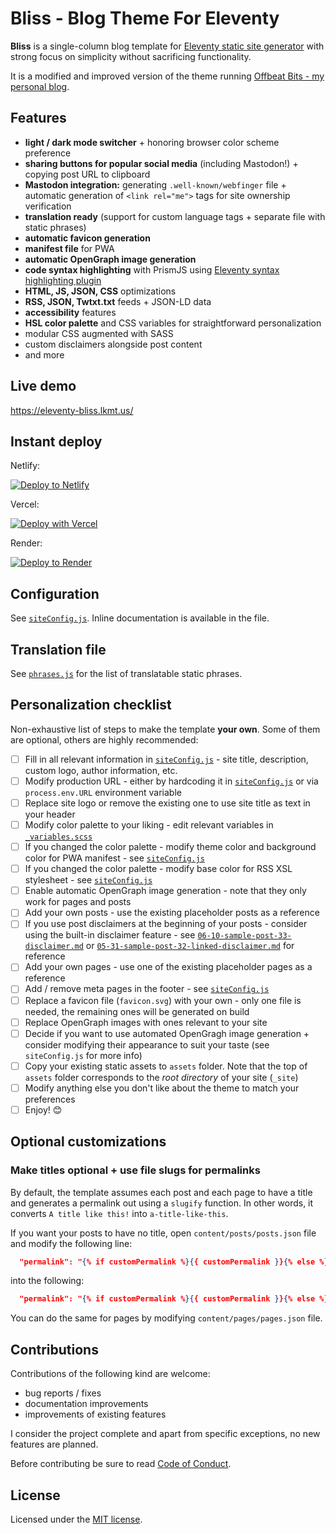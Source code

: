 # Bliss - Blog Theme For Eleventy

**Bliss** is a single-column blog template for [Eleventy static site generator](https://11ty.dev) with strong focus on simplicity without sacrificing functionality.

It is a modified and improved version of the theme running [Offbeat Bits - my personal blog](https://offbeatbits.com/).

## Features

- **light / dark mode switcher** + honoring browser color scheme preference
- **sharing buttons for popular social media** (including Mastodon!) + copying post URL to clipboard
- **Mastodon integration:** generating `.well-known/webfinger` file + automatic generation of `<link rel="me">` tags for site ownership verification
- **translation ready** (support for custom language tags + separate file with static phrases)
- **automatic favicon generation**
- **manifest file** for PWA
- **automatic OpenGraph image generation**
- **code syntax highlighting** with PrismJS using [Eleventy syntax highlighting plugin](https://www.11ty.dev/docs/plugins/syntaxhighlight/)
- **HTML, JS, JSON, CSS** optimizations
- **RSS, JSON, Twtxt.txt** feeds + JSON-LD data
- **accessibility** features
- **HSL color palette** and CSS variables for straightforward personalization
- modular CSS augmented with SASS
- custom disclaimers alongside post content
- and more

## Live demo

https://eleventy-bliss.lkmt.us/

## Instant deploy

Netlify:

[![Deploy to Netlify](https://www.netlify.com/img/deploy/button.svg)](https://app.netlify.com/start/deploy?repository=https://github.com/lwojcik/eleventy-template-bliss)

Vercel:

[![Deploy with Vercel](https://vercel.com/button)](https://vercel.com/new/clone?repository-url=https://github.com/lwojcik/eleventy-template-bliss)

Render:

[![Deploy to Render](https://render.com/images/deploy-to-render-button.svg)](https://render.com/deploy?repo=https://github.com/lwojcik/eleventy-template-bliss)

## Configuration

See [`siteConfig.js`](./content/_data/siteConfig.js). Inline documentation is available in the file.

## Translation file

See [`phrases.js`](./content/_data/phrases.js) for the list of translatable static phrases.

## Personalization checklist

Non-exhaustive list of steps to make the template **your own**. Some of them are optional, others are highly recommended:

- [ ] Fill in all relevant information in [`siteConfig.js`](./content/_data/siteConfig.js) - site title, description, custom logo, author information, etc.
- [ ] Modify production URL - either by hardcoding it in [`siteConfig.js`](./content/_data/siteConfig.js) or via `process.env.URL` environment variable
- [ ] Replace site logo or remove the existing one to use site title as text in your header
- [ ] Modify color palette to your liking - edit relevant variables in [`_variables.scss`](./src/styles/_variables.scss)
- [ ] If you changed the color palette - modify theme color and background color for PWA manifest - see [`siteConfig.js`](./content/_data/siteConfig.js)
- [ ] If you changed the color palette - modify base color for RSS XSL stylesheet - see [`siteConfig.js`](./content/_data/siteConfig.js)
- [ ] Enable automatic OpenGraph image generation - note that they only work for pages and posts
- [ ] Add your own posts - use the existing placeholder posts as a reference
- [ ] If you use post disclaimers at the beginning of your posts - consider using the built-in disclaimer feature - see [`06-10-sample-post-33-disclaimer.md`](./content/posts/2023/06-10-sample-post-33-disclaimer.md) or [`05-31-sample-post-32-linked-disclaimer.md`](content/posts/2023/02-21.md) for reference
- [ ] Add your own pages - use one of the existing placeholder pages as a reference
- [ ] Add / remove meta pages in the footer - see [`siteConfig.js`](./content/_data/siteConfig.js)
- [ ] Replace a favicon file (`favicon.svg`) with your own - only one file is needed, the remaining ones will be generated on build
- [ ] Replace OpenGraph images with ones relevant to your site
- [ ] Decide if you want to use automated OpenGragh image generation + consider modifying their appearance to suit your taste (see `siteConfig.js` for more info)
- [ ] Copy your existing static assets to `assets` folder. Note that the top of `assets` folder corresponds to the _root directory_ of your site (`_site`)
- [ ] Modify anything else you don't like about the theme to match your preferences
- [ ] Enjoy! 😊

## Optional customizations

### Make titles optional + use file slugs for permalinks

By default, the template assumes each post and each page to have a title and generates a permalink out using a `slugify` function. In other words, it converts `A title like this!` into `a-title-like-this`.

If you want your posts to have no title, open `content/posts/posts.json` file and modify the following line:

```json
  "permalink": "{% if customPermalink %}{{ customPermalink }}{% else %}/{{ title | slugify }}/{% endif %}",
```

into the following:

```json
  "permalink": "{% if customPermalink %}{{ customPermalink }}{% else %}/{{ page.fileSlug }}/{% endif %}",
```

You can do the same for pages by modifying `content/pages/pages.json` file.

## Contributions

Contributions of the following kind are welcome:

- bug reports / fixes
- documentation improvements
- improvements of existing features

I consider the project complete and apart from specific exceptions, no new features are planned.

Before contributing be sure to read [Code of Conduct](./CODE_OF_CONDUCT.md).

## License

Licensed under the [MIT license](./LICENSE).
